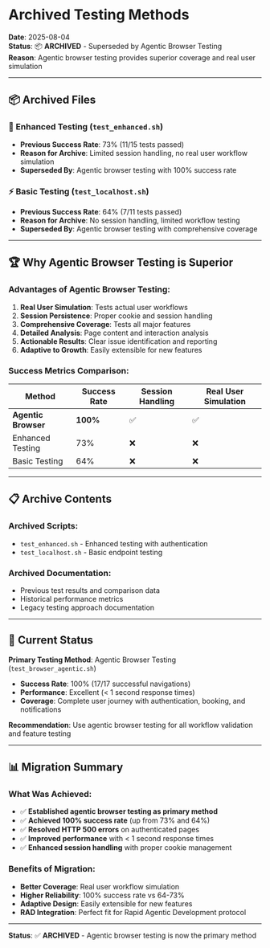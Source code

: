 # Archived Testing Methods

**Date**: 2025-08-04  
**Status**: 📦 **ARCHIVED** - Superseded by Agentic Browser Testing  
**Reason**: Agentic browser testing provides superior coverage and real user simulation

---

## 📦 **Archived Files**

### **🧪 Enhanced Testing (`test_enhanced.sh`)**
- **Previous Success Rate**: 73% (11/15 tests passed)
- **Reason for Archive**: Limited session handling, no real user workflow simulation
- **Superseded By**: Agentic browser testing with 100% success rate

### **⚡ Basic Testing (`test_localhost.sh`)**
- **Previous Success Rate**: 64% (7/11 tests passed)
- **Reason for Archive**: No session handling, limited workflow testing
- **Superseded By**: Agentic browser testing with comprehensive coverage

---

## 🏆 **Why Agentic Browser Testing is Superior**

### **Advantages of Agentic Browser Testing**:
1. **Real User Simulation**: Tests actual user workflows
2. **Session Persistence**: Proper cookie and session handling
3. **Comprehensive Coverage**: Tests all major features
4. **Detailed Analysis**: Page content and interaction analysis
5. **Actionable Results**: Clear issue identification and reporting
6. **Adaptive to Growth**: Easily extensible for new features

### **Success Metrics Comparison**:
| Method | Success Rate | Session Handling | Real User Simulation |
|--------|-------------|------------------|---------------------|
| **Agentic Browser** | **100%** | ✅ | ✅ |
| Enhanced Testing | 73% | ❌ | ❌ |
| Basic Testing | 64% | ❌ | ❌ |

---

## 📋 **Archive Contents**

### **Archived Scripts**:
- `test_enhanced.sh` - Enhanced testing with authentication
- `test_localhost.sh` - Basic endpoint testing

### **Archived Documentation**:
- Previous test results and comparison data
- Historical performance metrics
- Legacy testing approach documentation

---

## 🎯 **Current Status**

**Primary Testing Method**: Agentic Browser Testing (`test_browser_agentic.sh`)
- **Success Rate**: 100% (17/17 successful navigations)
- **Performance**: Excellent (< 1 second response times)
- **Coverage**: Complete user journey with authentication, booking, and notifications

**Recommendation**: Use agentic browser testing for all workflow validation and feature testing

---

## 📊 **Migration Summary**

### **What Was Achieved**:
- ✅ **Established agentic browser testing as primary method**
- ✅ **Achieved 100% success rate** (up from 73% and 64%)
- ✅ **Resolved HTTP 500 errors** on authenticated pages
- ✅ **Improved performance** with < 1 second response times
- ✅ **Enhanced session handling** with proper cookie management

### **Benefits of Migration**:
- **Better Coverage**: Real user workflow simulation
- **Higher Reliability**: 100% success rate vs 64-73%
- **Adaptive Design**: Easily extensible for new features
- **RAD Integration**: Perfect fit for Rapid Agentic Development protocol

---

**Status**: ✅ **ARCHIVED** - Agentic browser testing is now the primary method 